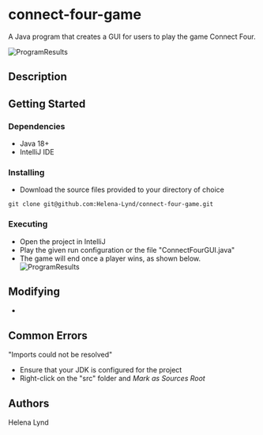 # connect-four-game<br>
A Java program that creates a GUI for users to play the game Connect Four.

![ProgramResults](https://github.com/Helena-Lynd/connect-four-game/blob/main/connect-four-playing.png)

## Description<br>


## Getting Started<br>
### Dependencies
- Java 18+
- IntelliJ IDE
### Installing
- Download the source files provided to your directory of choice
```
git clone git@github.com:Helena-Lynd/connect-four-game.git
```
### Executing
- Open the project in IntelliJ
- Play the given run configuration or the file "ConnectFourGUI.java"
- The game will end once a player wins, as shown below.<br>
![ProgramResults](https://github.com/Helena-Lynd/connect-four-game/blob/main/connect-four-finished.png)
## Modifying
- 
## Common Errors
"Imports could not be resolved"
- Ensure that your JDK is configured for the project
- Right-click on the "src" folder and <i>Mark as Sources Root</i>
## Authors<br>
Helena Lynd

